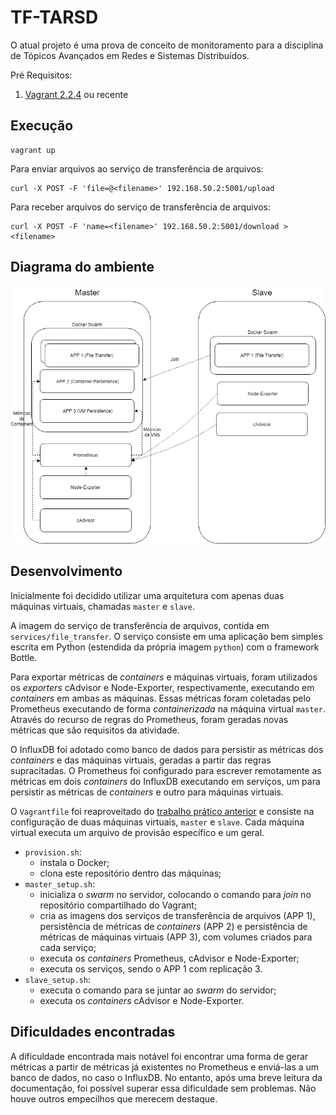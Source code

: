# TF-TARSD

O atual projeto é uma prova de conceito de monitoramento para a disciplina de Tópicos Avançados em Redes e Sistemas Distribuídos.

Pré Requisitos:
1. [Vagrant 2.2.4](https://www.vagrantup.com/) ou recente

## Execução


```
vagrant up
```

Para enviar arquivos ao serviço de transferência de arquivos:

```
curl -X POST -F 'file=@<filename>' 192.168.50.2:5001/upload
```

Para receber arquivos do serviço de transferência de arquivos:

```
curl -X POST -F 'name=<filename>' 192.168.50.2:5001/download > <filename>
```

[//]: # (Completar!!!)

## Diagrama do ambiente

![Diagrama](https://github.com/gabrielrodriguesrocha/TF-TARSD/raw/master/diagrama.png)

## Desenvolvimento

Inicialmente foi decidido utilizar uma arquitetura com apenas duas máquinas virtuais, chamadas `master` e `slave`.

A imagem do serviço de transferência de arquivos, contida em `services/file_transfer`. O serviço consiste em uma aplicação bem simples escrita em Python (estendida da própria imagem `python`) com o framework Bottle.

Para exportar métricas de *containers* e máquinas virtuais, foram utilizados os *exporters* cAdvisor e Node-Exporter, respectivamente, executando em *containers* em ambas as máquinas. Essas métricas foram coletadas pelo Prometheus executando de forma *containerizada* na máquina virtual `master`. Através do recurso de regras do Prometheus, foram geradas novas métricas que são requisitos da atividade.

O InfluxDB foi adotado como banco de dados para persistir as métricas dos *containers* e das máquinas virtuais, geradas a partir das regras supracitadas. O Prometheus foi configurado para escrever remotamente as métricas em dois *containers* do InfluxDB executando em serviços, um para persistir as métricas de *containers* e outro para máquinas virtuais.

O `Vagrantfile` foi reaproveitado do [trabalho prático anterior](https://github.com/gabrielrodriguesrocha/T1-TARSD) e consiste na configuração de duas máquinas virtuais, `master` e `slave`. Cada máquina virtual executa um arquivo de provisão específico e um geral.

- ```provision.sh```: 
  - instala o Docker;
  - clona este repositório dentro das máquinas;
- `master_setup.sh`:
  - inicializa o *swarm* no servidor, colocando o comando para *join* no repositório compartilhado do Vagrant;
  - cria as imagens dos serviços de transferência de arquivos (APP 1), persistência de métricas de *containers* (APP 2) e persistência de métricas de máquinas virtuais (APP 3), com volumes criados para cada serviço;
  - executa os *containers* Prometheus, cAdvisor e Node-Exporter;
  - executa os serviços, sendo o APP 1 com replicação 3.
- `slave_setup.sh`:
  - executa o comando para se juntar ao *swarm* do servidor;
  - executa os *containers* cAdvisor e Node-Exporter.
  
## Dificuldades encontradas

A dificuldade encontrada mais notável foi encontrar uma forma de gerar métricas a partir de métricas já existentes no Prometheus e enviá-las a um banco de dados, no caso o InfluxDB. No entanto, após uma breve leitura da documentação, foi possível superar essa dificuldade sem problemas. Não houve outros empecilhos que merecem destaque.

